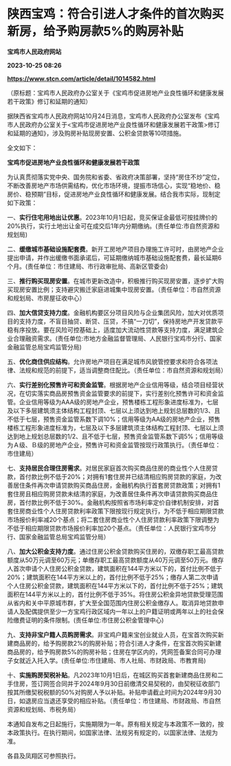 # 陕西宝鸡：符合引进人才条件的首次购买新房，给予购房款5%的购房补贴
**宝鸡市人民政府网站**

**2023-10-25 08:26**

**https://www.stcn.com/article/detail/1014582.html**

（原标题：宝鸡市人民政府办公室关于《宝鸡市促进房地产业良性循环和健康发展若干政策》修订和延期的通知）

据陕西省宝鸡市人民政府网站10月24日消息，宝鸡市人民政府办公室发布《宝鸡市人民政府办公室关于<宝鸡市促进房地产业良性循环和健康发展若干政策>修订和延期的通知》，涉及购房补贴现房安置、公积金贷款等10项措施。

全文如下：

**宝鸡市促进房地产业良性循环和健康发展若干政策**

为认真贯彻落实党中央、国务院和省委、省政府决策部署，坚持“房住不炒”定位，不断改善房地产市场供需结构，优化市场环境，提振市场信心，实现“稳地价、稳房价、稳预期”目标，促进房地产业良性循环和健康发展。结合我市实际，现制定如下政策：

一、**实行住宅用地出让优惠**。2023年10月1日起，竞买保证金最低可按挂牌价的20%执行，实行土地出让金可在成交后1年内分期缴纳。(责任单位:市自然资源和规划局)

二、**缓缴城市基础设施配套费**。新开工房地产项目办理施工许可时，由房地产企业提出申请，并作出缓缴书面承诺后，可延期缴纳城市基础设施配套费，最长延期6个月。(责任单位：市住建局、市行政审批局、高新区管委会)

三、**推行购买现房安置**。在城市更新改造中，积极推行购买现房安置，逐步扩大购买现房安置比例；支持避灾搬迁家庭进城集中现房安置。（责任单位：市自然资源和规划局、市房屋征收中心）

四、**加大信贷支持力度**。金融机构要区分项目风险与企业集团风险，加大对优质项目的支持力度，不盲目抽贷、断贷、压贷，不搞“一刀切”，保持房地产开发贷款平稳有序投放。要在风险可控基础上，适度加大流动性贷款等支持力度，满足建筑企业合理融资需求。(责任单位:市地方金融监督管理局、人民银行宝鸡市分行、国家金融监管总局宝鸡监管分局)

五、**优化商住供应结构**。允许房地产项目在满足城市风貌管控要求和符合各项法律、法规和规范的前提下，适当调整商住配比。（责任单位：市自然资源和规划局）

六、**实行差别化预售许可和资金监管**。根据房地产企业信用等级，结合项目经营状况，在切实落实商品房预售资金监管要求的前提下，实行差别化预售许可和资金监管。企业信用等级为AAA级的房地产企业，预售楼栋工程形象进度标准为，七层及以下多层建筑须主体结构工程封顶、七层以上须达到地上规划总层数的1/3、且不低于七层，预售资金监管系数下调10%；信用等级为AA级的房地产企业，预售楼栋工程形象进度标准为，七层及以下多层建筑须主体结构工程封顶、七层以上须达到地上规划总层数的1/2、且不低于七层，预售资金监管系数下调5%；信用等级为Ａ级、Ｂ级的房地产企业，预售许可和资金监管按现行政策执行。（责任单位：市住建局）

七、**支持居民合理住房需求**。对居民家庭首次购买商品住房的商业性个人住房贷款，首付款比例不低于20%；对拥有1套住房并已结清相应购房贷款的家庭，为改善居住条件再次申请贷款购买商品住房，金融机构执行首套房贷款政策；对拥有1套住房且相应购房贷款未结清的家庭，为改善居住条件再次申请贷款购买商品住房，首付款比例不低于30%。金融机构按照省市场利率定价自律机制安排，对首套住房商业性个人住房贷款利率政策下限按现行规定执行，为不低于相应期限贷款市场报价利率减20个基点；将二套住房商业性个人住房贷款利率政策下限调整为不低于相应期限贷款市场报价利率加20个基点。（责任单位：人民银行宝鸡市分行、国家金融监管总局宝鸡监管分局）

八、**加大公积金支持力度**。通过住房公积金贷款购买住房的，双缴存职工最高贷款额度从50万元调至60万元；单缴存职工最高贷款额度从40万元调至50万元。缴存人首次申请个人住房公积金贷款，建筑面积在144平方米以下的，首付比例不低于20%；建筑面积在144平方米以上的，首付比例不低于25%；缴存人第二次申请个人住房公积金贷款，建筑面积在144平方米以下的，首付比例不低于25%；建筑面积在144平方米以上的，首付比例不低于35%。将住房公积金异地贷款受理范围从省内和关中平原城市群，扩大至全国范围内住房公积金缴存人。取消异地贷款申请人及配偶提供至少一方宝鸡行政区域内一年以上的户籍证明或两年以上的社会保险缴费证明的条件限制。(责任单位:市住房公积金管理中心)

九、**支持非宝户籍人员购房需求**。非宝鸡户籍来宝创业就业人员，在宝首次购买新建商品房的，给予购房款2%的购房补贴；符合引进人才条件，在宝首次购买新建商品房的，给予购房款5%的购房补贴；住房在学区内的，凭网签备案合同可办理子女就近入托入学。(责任单位:市住建局、市人社局、市财政局、市教育局)

十、**实施购房契税补贴**。凡2023年10月1日后，在城区购买首套新建商品住房和二手住房，签订网签合同并于2024年9月30日前缴清交易契税的，由契税征收部门按其所缴契税税额的50%对购房人予以补贴。补贴申请截止时间为2024年9月30日，如退房应当退还享受的相应补贴。（责任单位：市住建局、市财政局、市自然资源和规划局、市税务局）

本通知自发布之日起施行，实施期限为一年。原有相关规定与本政策不一致的，按本政策执行。在执行期间，如国家法律、法规另有规定的，以国家法律、法规为准。

各县及凤翔区可参照执行。